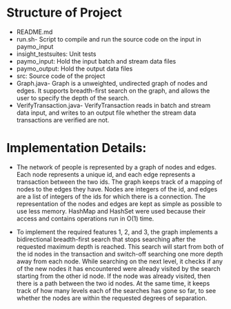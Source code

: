 # Structure of Project

* README.md
* run.sh- Script to compile and run the source code on the input in paymo_input
* insight_testsuites: Unit tests
* paymo_input:  Hold the input batch and stream data files
* paymo_output: Hold the output data files
* src: Source code of the project
 * Graph.java- Graph is a unweighted, undirected graph of nodes and edges. It supports breadth-first search on the graph, and allows the user to specify the depth of the search.
 * VerifyTransaction.java- VerifyTransaction reads in batch and stream data input, and writes to an output file whether the stream data transactions are verified are not.

# Implementation Details:
* The network of people is represented by a graph of nodes and edges. Each node represents a unique id, and each edge represents a transaction between the two ids. The graph keeps track of a mapping of nodes to the edges they have. Nodes are integers of the id, and edges are a list of integers of the ids for which there is a connection. The representation of the nodes and edges are kept as simple as possible to use less memory. HashMap and HashSet were used because their access and contains operations run in O(1) time.

* To implement the required features 1, 2, and 3, the graph implements a bidirectional breadth-first search that stops searching after the requested maximum depth is reached. This search will start from both of the id nodes in the transaction and switch-off searching one more depth away from each node. While searching on the next level, it checks if any of the new nodes it has encountered were already visited by the search starting from the other id node. If the node was already visited, then there is a path between the two id nodes. At the same time, it keeps track of how many levels each of the searches has gone so far, to see whether the nodes are within the requested degrees of separation.
